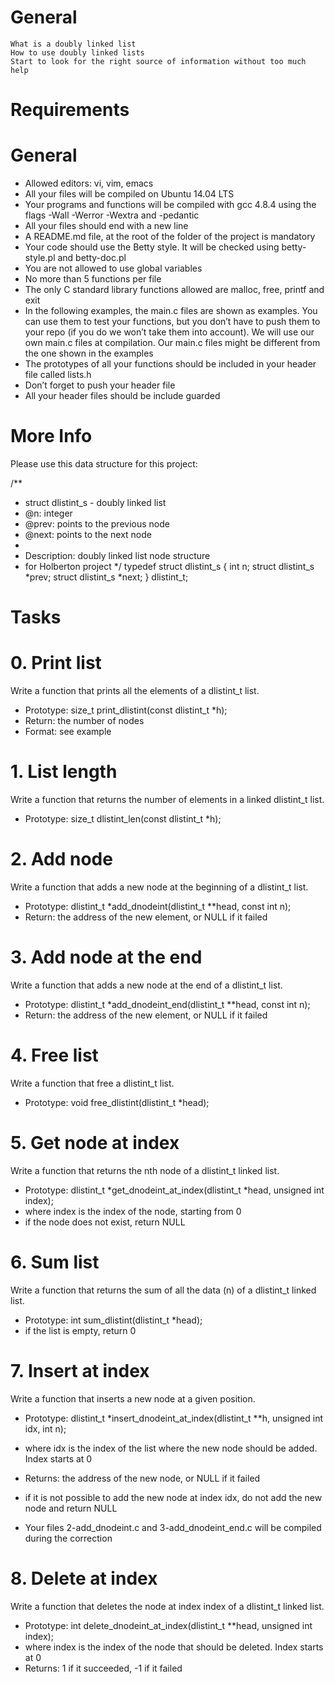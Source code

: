 # General

    What is a doubly linked list
    How to use doubly linked lists
    Start to look for the right source of information without too much help

# Requirements
# General

*    Allowed editors: vi, vim, emacs
*    All your files will be compiled on Ubuntu 14.04 LTS
*    Your programs and functions will be compiled with gcc 4.8.4 using the flags -Wall -Werror -Wextra and -pedantic
*    All your files should end with a new line
*    A README.md file, at the root of the folder of the project is mandatory
*    Your code should use the Betty style. It will be checked using betty-style.pl and betty-doc.pl
*    You are not allowed to use global variables
*    No more than 5 functions per file
*    The only C standard library functions allowed are malloc, free, printf and exit
*    In the following examples, the main.c files are shown as examples. You can use them to test your functions, but you don’t have to push them to your repo (if you do we won’t take them into account). We will use our own main.c files at compilation. Our main.c files might be different from the one shown in the examples
*    The prototypes of all your functions should be included in your header file called lists.h
*    Don’t forget to push your header file
*    All your header files should be include guarded
# More Info

Please use this data structure for this project:

/**
 * struct dlistint_s - doubly linked list
 * @n: integer
 * @prev: points to the previous node
 * @next: points to the next node
 *
 * Description: doubly linked list node structure
 * for Holberton project
 */
typedef struct dlistint_s
{
    int n;
    struct dlistint_s *prev;
    struct dlistint_s *next;
} dlistint_t;

# Tasks
# 0. Print list
Write a function that prints all the elements of a dlistint_t list.

*    Prototype: size_t print_dlistint(const dlistint_t *h);
*    Return: the number of nodes
*    Format: see example

# 1. List length
Write a function that returns the number of elements in a linked dlistint_t list.

*    Prototype: size_t dlistint_len(const dlistint_t *h);
# 2. Add node
Write a function that adds a new node at the beginning of a dlistint_t list.

*    Prototype: dlistint_t *add_dnodeint(dlistint_t **head, const int n);
*    Return: the address of the new element, or NULL if it failed
# 3. Add node at the end
Write a function that adds a new node at the end of a dlistint_t list.

*    Prototype: dlistint_t *add_dnodeint_end(dlistint_t **head, const int n);
*    Return: the address of the new element, or NULL if it failed
# 4. Free list
Write a function that free a dlistint_t list.

*    Prototype: void free_dlistint(dlistint_t *head);
# 5. Get node at index
Write a function that returns the nth node of a dlistint_t linked list.

*    Prototype: dlistint_t *get_dnodeint_at_index(dlistint_t *head, unsigned int index);
*    where index is the index of the node, starting from 0
*    if the node does not exist, return NULL
# 6. Sum list
Write a function that returns the sum of all the data (n) of a dlistint_t linked list.

*    Prototype: int sum_dlistint(dlistint_t *head);
*    if the list is empty, return 0
# 7. Insert at index
Write a function that inserts a new node at a given position.

*    Prototype: dlistint_t *insert_dnodeint_at_index(dlistint_t **h, unsigned int idx, int n);
*    where idx is the index of the list where the new node should be added. Index starts at 0
*    Returns: the address of the new node, or NULL if it failed
*    if it is not possible to add the new node at index idx, do not add the new node and return NULL

* Your files 2-add_dnodeint.c and 3-add_dnodeint_end.c will be compiled during the correction

# 8. Delete at index
Write a function that deletes the node at index index of a dlistint_t linked list.

*    Prototype: int delete_dnodeint_at_index(dlistint_t **head, unsigned int index);
*    where index is the index of the node that should be deleted. Index starts at 0
*    Returns: 1 if it succeeded, -1 if it failed
